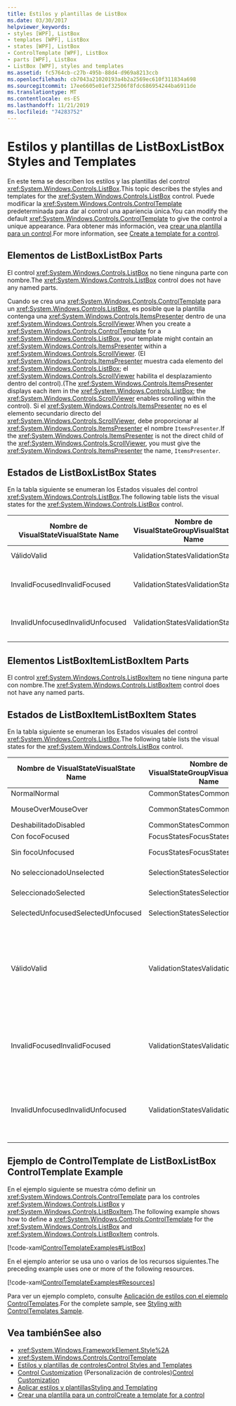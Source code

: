 ```yaml
---
title: Estilos y plantillas de ListBox
ms.date: 03/30/2017
helpviewer_keywords:
- styles [WPF], ListBox
- templates [WPF], ListBox
- states [WPF], ListBox
- ControlTemplate [WPF], ListBox
- parts [WPF], ListBox
- ListBox [WPF], styles and templates
ms.assetid: fc5764cb-c27b-495b-88d4-d969a8213ccb
ms.openlocfilehash: cb7043a21020193a4b2a2569ec610f311834a698
ms.sourcegitcommit: 17ee6605e01ef32506f8fdc686954244ba6911de
ms.translationtype: MT
ms.contentlocale: es-ES
ms.lasthandoff: 11/21/2019
ms.locfileid: "74283752"
---
```

# <a name="listbox-styles-and-templates"></a><span data-ttu-id="645fa-102">Estilos y plantillas de ListBox</span><span class="sxs-lookup"><span data-stu-id="645fa-102">ListBox Styles and Templates</span></span>
<span data-ttu-id="645fa-103">En este tema se describen los estilos y las plantillas del control <xref:System.Windows.Controls.ListBox>.</span><span class="sxs-lookup"><span data-stu-id="645fa-103">This topic describes the styles and templates for the <xref:System.Windows.Controls.ListBox> control.</span></span> <span data-ttu-id="645fa-104">Puede modificar la <xref:System.Windows.Controls.ControlTemplate> predeterminada para dar al control una apariencia única.</span><span class="sxs-lookup"><span data-stu-id="645fa-104">You can modify the default <xref:System.Windows.Controls.ControlTemplate> to give the control a unique appearance.</span></span> <span data-ttu-id="645fa-105">Para obtener más información, vea [crear una plantilla para un control](../../../desktop-wpf/themes/how-to-create-apply-template.md).</span><span class="sxs-lookup"><span data-stu-id="645fa-105">For more information, see [Create a template for a control](../../../desktop-wpf/themes/how-to-create-apply-template.md).</span></span>  
  
## <a name="listbox-parts"></a><span data-ttu-id="645fa-106">Elementos de ListBox</span><span class="sxs-lookup"><span data-stu-id="645fa-106">ListBox Parts</span></span>  
 <span data-ttu-id="645fa-107">El control <xref:System.Windows.Controls.ListBox> no tiene ninguna parte con nombre.</span><span class="sxs-lookup"><span data-stu-id="645fa-107">The <xref:System.Windows.Controls.ListBox> control does not have any named parts.</span></span>  
  
 <span data-ttu-id="645fa-108">Cuando se crea una <xref:System.Windows.Controls.ControlTemplate> para un <xref:System.Windows.Controls.ListBox>, es posible que la plantilla contenga una <xref:System.Windows.Controls.ItemsPresenter> dentro de una <xref:System.Windows.Controls.ScrollViewer>.</span><span class="sxs-lookup"><span data-stu-id="645fa-108">When you create a <xref:System.Windows.Controls.ControlTemplate> for a <xref:System.Windows.Controls.ListBox>, your template might contain an <xref:System.Windows.Controls.ItemsPresenter> within a <xref:System.Windows.Controls.ScrollViewer>.</span></span> <span data-ttu-id="645fa-109">(El <xref:System.Windows.Controls.ItemsPresenter> muestra cada elemento del <xref:System.Windows.Controls.ListBox>; el <xref:System.Windows.Controls.ScrollViewer> habilita el desplazamiento dentro del control).</span><span class="sxs-lookup"><span data-stu-id="645fa-109">(The <xref:System.Windows.Controls.ItemsPresenter> displays each item in the <xref:System.Windows.Controls.ListBox>; the <xref:System.Windows.Controls.ScrollViewer> enables scrolling within the control).</span></span>  <span data-ttu-id="645fa-110">Si el <xref:System.Windows.Controls.ItemsPresenter> no es el elemento secundario directo del <xref:System.Windows.Controls.ScrollViewer>, debe proporcionar al <xref:System.Windows.Controls.ItemsPresenter> el nombre `ItemsPresenter`.</span><span class="sxs-lookup"><span data-stu-id="645fa-110">If the <xref:System.Windows.Controls.ItemsPresenter> is not the direct child of the <xref:System.Windows.Controls.ScrollViewer>, you must give the <xref:System.Windows.Controls.ItemsPresenter> the name, `ItemsPresenter`.</span></span>  
  
## <a name="listbox-states"></a><span data-ttu-id="645fa-111">Estados de ListBox</span><span class="sxs-lookup"><span data-stu-id="645fa-111">ListBox States</span></span>  
 <span data-ttu-id="645fa-112">En la tabla siguiente se enumeran los Estados visuales del control <xref:System.Windows.Controls.ListBox>.</span><span class="sxs-lookup"><span data-stu-id="645fa-112">The following table lists the visual states for the <xref:System.Windows.Controls.ListBox> control.</span></span>  
  
|<span data-ttu-id="645fa-113">Nombre de VisualState</span><span class="sxs-lookup"><span data-stu-id="645fa-113">VisualState Name</span></span>|<span data-ttu-id="645fa-114">Nombre de VisualStateGroup</span><span class="sxs-lookup"><span data-stu-id="645fa-114">VisualStateGroup Name</span></span>|<span data-ttu-id="645fa-115">Descripción</span><span class="sxs-lookup"><span data-stu-id="645fa-115">Description</span></span>|  
|-|-|-|  
|<span data-ttu-id="645fa-116">Válido</span><span class="sxs-lookup"><span data-stu-id="645fa-116">Valid</span></span>|<span data-ttu-id="645fa-117">ValidationStates</span><span class="sxs-lookup"><span data-stu-id="645fa-117">ValidationStates</span></span>|<span data-ttu-id="645fa-118">El control es válido.</span><span class="sxs-lookup"><span data-stu-id="645fa-118">The control is valid.</span></span>|  
|<span data-ttu-id="645fa-119">InvalidFocused</span><span class="sxs-lookup"><span data-stu-id="645fa-119">InvalidFocused</span></span>|<span data-ttu-id="645fa-120">ValidationStates</span><span class="sxs-lookup"><span data-stu-id="645fa-120">ValidationStates</span></span>|<span data-ttu-id="645fa-121">El control no es válido y tiene el foco.</span><span class="sxs-lookup"><span data-stu-id="645fa-121">The control is not valid and has focus.</span></span>|  
|<span data-ttu-id="645fa-122">InvalidUnfocused</span><span class="sxs-lookup"><span data-stu-id="645fa-122">InvalidUnfocused</span></span>|<span data-ttu-id="645fa-123">ValidationStates</span><span class="sxs-lookup"><span data-stu-id="645fa-123">ValidationStates</span></span>|<span data-ttu-id="645fa-124">El control no es válido y no tiene el foco.</span><span class="sxs-lookup"><span data-stu-id="645fa-124">The control is not valid and does not have focus.</span></span>|  
  
## <a name="listboxitem-parts"></a><span data-ttu-id="645fa-125">Elementos ListBoxItem</span><span class="sxs-lookup"><span data-stu-id="645fa-125">ListBoxItem Parts</span></span>  
 <span data-ttu-id="645fa-126">El control <xref:System.Windows.Controls.ListBoxItem> no tiene ninguna parte con nombre.</span><span class="sxs-lookup"><span data-stu-id="645fa-126">The <xref:System.Windows.Controls.ListBoxItem> control does not have any named parts.</span></span>  
  
## <a name="listboxitem-states"></a><span data-ttu-id="645fa-127">Estados de ListBoxItem</span><span class="sxs-lookup"><span data-stu-id="645fa-127">ListBoxItem States</span></span>  
 <span data-ttu-id="645fa-128">En la tabla siguiente se enumeran los Estados visuales del control <xref:System.Windows.Controls.ListBox>.</span><span class="sxs-lookup"><span data-stu-id="645fa-128">The following table lists the visual states for the <xref:System.Windows.Controls.ListBox> control.</span></span>  
  
|<span data-ttu-id="645fa-129">Nombre de VisualState</span><span class="sxs-lookup"><span data-stu-id="645fa-129">VisualState Name</span></span>|<span data-ttu-id="645fa-130">Nombre de VisualStateGroup</span><span class="sxs-lookup"><span data-stu-id="645fa-130">VisualStateGroup Name</span></span>|<span data-ttu-id="645fa-131">Descripción</span><span class="sxs-lookup"><span data-stu-id="645fa-131">Description</span></span>|  
|-|-|-|  
|<span data-ttu-id="645fa-132">Normal</span><span class="sxs-lookup"><span data-stu-id="645fa-132">Normal</span></span>|<span data-ttu-id="645fa-133">CommonStates</span><span class="sxs-lookup"><span data-stu-id="645fa-133">CommonStates</span></span>|<span data-ttu-id="645fa-134">El estado predeterminado.</span><span class="sxs-lookup"><span data-stu-id="645fa-134">The default state.</span></span>|  
|<span data-ttu-id="645fa-135">MouseOver</span><span class="sxs-lookup"><span data-stu-id="645fa-135">MouseOver</span></span>|<span data-ttu-id="645fa-136">CommonStates</span><span class="sxs-lookup"><span data-stu-id="645fa-136">CommonStates</span></span>|<span data-ttu-id="645fa-137">El puntero del mouse se coloca sobre el control.</span><span class="sxs-lookup"><span data-stu-id="645fa-137">The mouse pointer is positioned over the control.</span></span>|  
|<span data-ttu-id="645fa-138">Deshabilitado</span><span class="sxs-lookup"><span data-stu-id="645fa-138">Disabled</span></span>|<span data-ttu-id="645fa-139">CommonStates</span><span class="sxs-lookup"><span data-stu-id="645fa-139">CommonStates</span></span>|<span data-ttu-id="645fa-140">El elemento está deshabilitado.</span><span class="sxs-lookup"><span data-stu-id="645fa-140">The item is disabled.</span></span>|  
|<span data-ttu-id="645fa-141">Con foco</span><span class="sxs-lookup"><span data-stu-id="645fa-141">Focused</span></span>|<span data-ttu-id="645fa-142">FocusStates</span><span class="sxs-lookup"><span data-stu-id="645fa-142">FocusStates</span></span>|<span data-ttu-id="645fa-143">El elemento tiene el foco.</span><span class="sxs-lookup"><span data-stu-id="645fa-143">The item has focus.</span></span>|  
|<span data-ttu-id="645fa-144">Sin foco</span><span class="sxs-lookup"><span data-stu-id="645fa-144">Unfocused</span></span>|<span data-ttu-id="645fa-145">FocusStates</span><span class="sxs-lookup"><span data-stu-id="645fa-145">FocusStates</span></span>|<span data-ttu-id="645fa-146">El elemento no tiene el foco.</span><span class="sxs-lookup"><span data-stu-id="645fa-146">The item does not have focus.</span></span>|  
|<span data-ttu-id="645fa-147">No seleccionado</span><span class="sxs-lookup"><span data-stu-id="645fa-147">Unselected</span></span>|<span data-ttu-id="645fa-148">SelectionStates</span><span class="sxs-lookup"><span data-stu-id="645fa-148">SelectionStates</span></span>|<span data-ttu-id="645fa-149">El elemento no está seleccionado.</span><span class="sxs-lookup"><span data-stu-id="645fa-149">The item is not selected.</span></span>|  
|<span data-ttu-id="645fa-150">Seleccionado</span><span class="sxs-lookup"><span data-stu-id="645fa-150">Selected</span></span>|<span data-ttu-id="645fa-151">SelectionStates</span><span class="sxs-lookup"><span data-stu-id="645fa-151">SelectionStates</span></span>|<span data-ttu-id="645fa-152">El elemento está seleccionado actualmente.</span><span class="sxs-lookup"><span data-stu-id="645fa-152">The item is currentlyplate selected.</span></span>|  
|<span data-ttu-id="645fa-153">SelectedUnfocused</span><span class="sxs-lookup"><span data-stu-id="645fa-153">SelectedUnfocused</span></span>|<span data-ttu-id="645fa-154">SelectionStates</span><span class="sxs-lookup"><span data-stu-id="645fa-154">SelectionStates</span></span>|<span data-ttu-id="645fa-155">El elemento está seleccionado, pero no tiene el foco.</span><span class="sxs-lookup"><span data-stu-id="645fa-155">The item is selected, but does not have focus.</span></span>|  
|<span data-ttu-id="645fa-156">Válido</span><span class="sxs-lookup"><span data-stu-id="645fa-156">Valid</span></span>|<span data-ttu-id="645fa-157">ValidationStates</span><span class="sxs-lookup"><span data-stu-id="645fa-157">ValidationStates</span></span>|<span data-ttu-id="645fa-158">El control utiliza la clase <xref:System.Windows.Controls.Validation> y la propiedad adjunta <xref:System.Windows.Controls.Validation.HasError%2A?displayProperty=nameWithType> es `false`.</span><span class="sxs-lookup"><span data-stu-id="645fa-158">The control uses the <xref:System.Windows.Controls.Validation> class and the <xref:System.Windows.Controls.Validation.HasError%2A?displayProperty=nameWithType> attached property is `false`.</span></span>|  
|<span data-ttu-id="645fa-159">InvalidFocused</span><span class="sxs-lookup"><span data-stu-id="645fa-159">InvalidFocused</span></span>|<span data-ttu-id="645fa-160">ValidationStates</span><span class="sxs-lookup"><span data-stu-id="645fa-160">ValidationStates</span></span>|<span data-ttu-id="645fa-161">La propiedad adjunta <xref:System.Windows.Controls.Validation.HasError%2A?displayProperty=nameWithType> es `true` tiene el foco.</span><span class="sxs-lookup"><span data-stu-id="645fa-161">The <xref:System.Windows.Controls.Validation.HasError%2A?displayProperty=nameWithType> attached property is `true` has the control has focus.</span></span>|  
|<span data-ttu-id="645fa-162">InvalidUnfocused</span><span class="sxs-lookup"><span data-stu-id="645fa-162">InvalidUnfocused</span></span>|<span data-ttu-id="645fa-163">ValidationStates</span><span class="sxs-lookup"><span data-stu-id="645fa-163">ValidationStates</span></span>|<span data-ttu-id="645fa-164">La propiedad adjunta <xref:System.Windows.Controls.Validation.HasError%2A?displayProperty=nameWithType> es `true` tiene el control no tiene el foco.</span><span class="sxs-lookup"><span data-stu-id="645fa-164">The <xref:System.Windows.Controls.Validation.HasError%2A?displayProperty=nameWithType> attached property is `true` has the control does not have focus.</span></span>|  
  
## <a name="listbox-controltemplate-example"></a><span data-ttu-id="645fa-165">Ejemplo de ControlTemplate de ListBox</span><span class="sxs-lookup"><span data-stu-id="645fa-165">ListBox ControlTemplate Example</span></span>  
 <span data-ttu-id="645fa-166">En el ejemplo siguiente se muestra cómo definir un <xref:System.Windows.Controls.ControlTemplate> para los controles <xref:System.Windows.Controls.ListBox> y <xref:System.Windows.Controls.ListBoxItem>.</span><span class="sxs-lookup"><span data-stu-id="645fa-166">The following example shows how to define a <xref:System.Windows.Controls.ControlTemplate> for the <xref:System.Windows.Controls.ListBox> and <xref:System.Windows.Controls.ListBoxItem> controls.</span></span>  
  
 [!code-xaml[ControlTemplateExamples#ListBox](~/samples/snippets/csharp/VS_Snippets_Wpf/ControlTemplateExamples/CS/resources/listbox.xaml#listbox)]  
  
 <span data-ttu-id="645fa-167">En el ejemplo anterior se usa uno o varios de los recursos siguientes.</span><span class="sxs-lookup"><span data-stu-id="645fa-167">The preceding example uses one or more of the following resources.</span></span>  
  
 [!code-xaml[ControlTemplateExamples#Resources](~/samples/snippets/csharp/VS_Snippets_Wpf/ControlTemplateExamples/CS/resources/shared.xaml#resources)]  
  
 <span data-ttu-id="645fa-168">Para ver un ejemplo completo, consulte [Aplicación de estilos con el ejemplo ControlTemplates](https://github.com/Microsoft/WPF-Samples/tree/master/Styles%20&%20Templates/IntroToStylingAndTemplating).</span><span class="sxs-lookup"><span data-stu-id="645fa-168">For the complete sample, see [Styling with ControlTemplates Sample](https://github.com/Microsoft/WPF-Samples/tree/master/Styles%20&%20Templates/IntroToStylingAndTemplating).</span></span>  
  
## <a name="see-also"></a><span data-ttu-id="645fa-169">Vea también</span><span class="sxs-lookup"><span data-stu-id="645fa-169">See also</span></span>

- <xref:System.Windows.FrameworkElement.Style%2A>
- <xref:System.Windows.Controls.ControlTemplate>
- [<span data-ttu-id="645fa-170">Estilos y plantillas de controles</span><span class="sxs-lookup"><span data-stu-id="645fa-170">Control Styles and Templates</span></span>](control-styles-and-templates.md)
- <span data-ttu-id="645fa-171">[Control Customization](control-customization.md) (Personalización de controles)</span><span class="sxs-lookup"><span data-stu-id="645fa-171">[Control Customization](control-customization.md)</span></span>
- [<span data-ttu-id="645fa-172">Aplicar estilos y plantillas</span><span class="sxs-lookup"><span data-stu-id="645fa-172">Styling and Templating</span></span>](../../../desktop-wpf/fundamentals/styles-templates-overview.md)
- [<span data-ttu-id="645fa-173">Crear una plantilla para un control</span><span class="sxs-lookup"><span data-stu-id="645fa-173">Create a template for a control</span></span>](../../../desktop-wpf/themes/how-to-create-apply-template.md)
